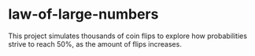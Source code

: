 # law-of-large-numbers
This project simulates thousands of coin flips to explore how probabilities strive to reach 50%, as the amount of flips increases.
